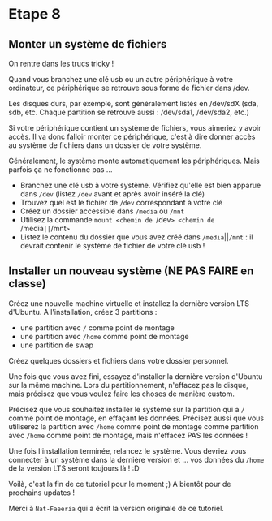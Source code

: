 # Etape 8

## Monter un système de fichiers

On rentre dans les trucs tricky ! 

Quand vous branchez une clé usb ou un autre périphérique à votre ordinateur, ce périphérique se retrouve sous forme de fichier dans /dev.

Les disques durs, par exemple, sont généralement listés en /dev/sdX (sda, sdb, etc. Chaque partition se retrouve aussi : /dev/sda1, /dev/sda2, etc.)

Si votre périphérique contient un système de fichiers, vous aimeriez y avoir accès. Il va donc falloir monter ce périphérique, c'est à dire donner accès au système de fichiers dans un dossier de votre système.

Généralement, le système monte automatiquement les périphériques. Mais parfois ça ne fonctionne pas ... 

  * Branchez une clé usb à votre système. Vérifiez qu'elle est bien apparue dans `/dev` (listez `/dev` avant et après avoir inséré la clé)
  * Trouvez quel est le fichier de `/dev` correspondant à votre clé
  * Créez un dossier accessible dans `/media` ou `/mnt`
  * Utilisez la commande `mount <chemin de `/dev`> <chemin de `/media`||`/mnt`>`
  * Listez le contenu du dossier que vous avez créé dans `/media`||`/mnt` : il devrait contenir le système de fichier de votre clé usb !

## Installer un nouveau système (NE PAS FAIRE en classe)

Créez une nouvelle machine virtuelle et installez la dernière version LTS d'Ubuntu. A l'installation, créez 3 partitions : 
  * une partition avec `/` comme point de montage
  * une partition avec `/home` comme point de montage
  * une partition de swap

Créez quelques dossiers et fichiers dans votre dossier personnel.

Une fois que vous avez fini, essayez d'installer la dernière version d'Ubuntu sur la même machine. Lors du partitionnement, n'effacez pas le disque, mais précisez que vous voulez faire les choses de manière custom.

Précisez que vous souhaitez installer le système sur la partition qui a `/` comme point de montage, en effaçant les données. Précisez aussi que vous utiliserez la partition avec `/home` comme point de montage comme partition avec `/home` comme point de montage, mais n'effacez PAS les données ! 

Une fois l'installation terminée, relancez le système. Vous devriez vous connecter à un système dans la dernière version et ... vos données du `/home` de la version LTS seront toujours là ! :D

Voilà, c'est la fin de ce tutoriel pour le moment ;) A bientôt pour de prochains updates !

Merci à `Nat-Faeeria` qui a écrit la version originale de ce tutoriel.
